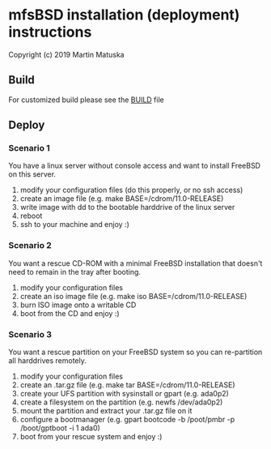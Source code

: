 # mfsBSD installation (deployment) instructions

Copyright (c) 2019 Martin Matuska <mm at FreeBSD.org>

## Build
For customized build please see the [BUILD](./BUILD.md) file

## Deploy

### Scenario 1
You have a linux server without console access and want to install
FreeBSD on this server.

1. modify your configuration files (do this properly, or no ssh access)
2. create an image file (e.g. make BASE=/cdrom/11.0-RELEASE)
3. write image with dd to the bootable harddrive of the linux server
4. reboot
5. ssh to your machine and enjoy :)

### Scenario 2
You want a rescue CD-ROM with a minimal FreeBSD installation that doesn't
need to remain in the tray after booting.

1. modify your configuration files
2. create an iso image file (e.g. make iso BASE=/cdrom/11.0-RELEASE)
3. burn ISO image onto a writable CD
4. boot from the CD and enjoy :)

### Scenario 3
You want a rescue partition on your FreeBSD system so you can re-partition
all harddrives remotely.

1. modify your configuration files
2. create an .tar.gz file (e.g. make tar BASE=/cdrom/11.0-RELEASE)
3. create your UFS partition with sysinstall or gpart (e.g. ada0p2)
4. create a filesystem on the partition (e.g. newfs /dev/ada0p2)
5. mount the partition and extract your .tar.gz file on it
6. configure a bootmanager (e.g. gpart bootcode -b /poot/pmbr -p /boot/gptboot -i 1 ada0)
7. boot from your rescue system and enjoy :)
